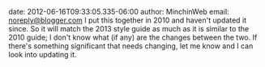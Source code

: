 date: 2012-06-16T09:33:05.335-06:00
author: MinchinWeb
email: noreply@blogger.com
I put this together in 2010 and haven&#39;t updated it since. So it will match the 2013 style guide as much as it is similar to the 2010 guide; I don&#39;t know what (if any) are the changes between the two. If there&#39;s something significant that needs changing, let me know and I can look into updating it.